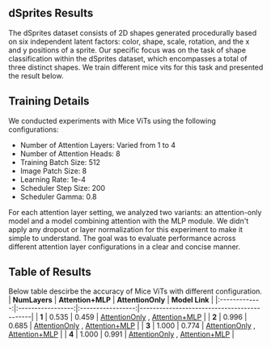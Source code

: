 ## dSprites Results
The dSprites dataset consists of 2D shapes generated procedurally based on six independent latent factors: color, shape, scale, rotation, and the x and y positions of a sprite. Our specific focus was on the task of shape classification within the dSprites dataset, which encompasses a total of three distinct shapes. We train different mice vits for this task and presented the result below.

## Training Details
We conducted experiments with Mice ViTs using the following configurations:

- Number of Attention Layers: Varied from 1 to 4
- Number of Attention Heads: 8
- Training Batch Size: 512
- Image Patch Size: 8
- Learning Rate: 1e-4
- Scheduler Step Size: 200
- Scheduler Gamma: 0.8

For each attention layer setting, we analyzed two variants: an attention-only model and a model combining attention with the MLP module. We didn't apply any dropout or layer normalization for this experiment to make it simple to understand. The goal was to evaluate performance across different attention layer configurations in a clear and concise manner.

## Table of Results
Below table descirbe the accuracy of Mice ViTs with different configuration.
| **NumLayers** | **Attention+MLP** | **AttentionOnly** | **Model Link**                              |
|:-------------:|:-----------------:|:-----------------:|--------------------------------------------|
| **1**         | 0.535             | 0.459             | [AttentionOnly](attention_only_model_link_1) , [Attention+MLP](attention_mlp_model_link_1) |
| **2**         | 0.996             | 0.685             | [AttentionOnly](attention_only_model_link_2) , [Attention+MLP](attention_mlp_model_link_2) |
| **3**         | 1.000             | 0.774             | [AttentionOnly](attention_only_model_link_3) , [Attention+MLP](attention_mlp_model_link_3) |
| **4**         | 1.000             | 0.991             | [AttentionOnly](attention_only_model_link_4) , [Attention+MLP](attention_mlp_model_link_4) |